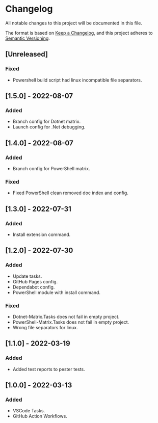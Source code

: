 # Changelog

All notable changes to this project will be documented in this file.

The format is based on [Keep a Changelog](https://keepachangelog.com/en/1.0.0/),
and this project adheres to [Semantic Versioning](https://semver.org/spec/v2.0.0.html).

## [Unreleased]

### Fixed

- Powershell build script had linux incompatible file separators.

## [1.5.0] - 2022-08-07

### Added

- Branch config for Dotnet matrix.
- Launch config for .Net debugging.

## [1.4.0] - 2022-08-07

### Added

- Branch config for PowerShell matrix.

### Fixed

- Fixed PowerShell clean removed doc index and config.

## [1.3.0] - 2022-07-31

### Added

- Install extension command.

## [1.2.0] - 2022-07-30

### Added

- Update tasks.
- GitHub Pages config.
- Dependabot config.
- PowerShell module with install command.

### Fixed

- Dotnet-Matrix.Tasks does not fail in empty project.
- PowerShell-Matrix.Tasks does not fail in empty project.
- Wrong file separators for linux.

## [1.1.0] - 2022-03-19

### Added

- Added test reports to pester tests.

## [1.0.0] - 2022-03-13

### Added

- VSCode Tasks.
- GitHub Action Workflows.

<!-- markdownlint-configure-file {"MD024": { "siblings_only": true } } -->

